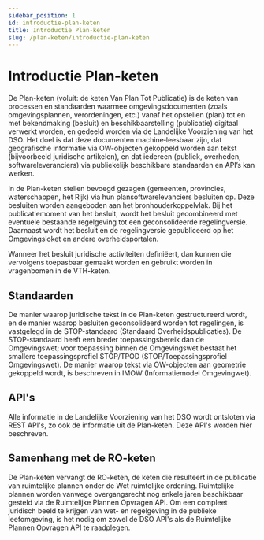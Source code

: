 ```yaml
---
sidebar_position: 1
id: introductie-plan-keten
title: Introductie Plan-keten
slug: /plan-keten/introductie-plan-keten
---
```


# Introductie Plan-keten

De Plan-keten (voluit: de keten Van Plan Tot Publicatie) is de keten van processen en standaarden waarmee omgevingsdocumenten (zoals omgevingsplannen, verordeningen, etc.) vanaf het opstellen (plan) tot en met bekendmaking (besluit) en beschikbaarstelling (publicatie) digitaal verwerkt worden, en gedeeld worden via de Landelijke Voorziening van het DSO. Het doel is dat deze documenten machine‐leesbaar zijn, dat geografische informatie via OW-objecten gekoppeld worden aan tekst (bijvoorbeeld juridische artikelen), en dat iedereen (publiek, overheden, softwareleveranciers) via publiekelijk beschikbare standaarden en API’s kan werken.

In de Plan-keten stellen bevoegd gezagen (gemeenten, provincies, waterschappen, het Rijk) via hun plansoftwarelevanciers besluiten op. Deze besluiten worden aangeboden aan het bronhouderkoppelvlak. Bij het publicatiemoment van het besluit, wordt het besluit gecombineerd met eventuele bestaande regelgeving tot een geconsolideerde regelingversie. Daarnaast wordt het besluit en de regelingversie gepubliceerd op het Omgevingsloket en andere overheidsportalen. 

Wanneer het besluit juridische activiteiten definiëert, dan kunnen die vervolgens toepasbaar gemaakt worden en gebruikt worden in vragenbomen in de VTH-keten.

## Standaarden

De manier waarop juridische tekst in de Plan-keten gestructureerd wordt, en de manier waarop besluiten geconsolideerd worden tot regelingen, is vastgelegd in de STOP-standaard (Standaard Overheidspublicaties). De STOP-standaard heeft een breder toepassingsbereik dan de Omgevingswet; voor toepassing binnen de Omgevingswet bestaat het smallere toepassingsprofiel STOP/TPOD (STOP/Toepassingsprofiel Omgevingswet). De manier waarop tekst via OW-objecten aan geometrie gekoppeld wordt, is beschreven in IMOW (Informatiemodel Omgevingwet).

## API's

Alle informatie in de Landelijke Voorziening van het DSO wordt ontsloten via REST API's, zo ook de informatie uit de Plan-keten. Deze API's worden hier beschreven.

## Samenhang met de RO-keten

De Plan-keten vervangt de RO-keten, de keten die resulteert in de publicatie van ruimtelijke plannen onder de Wet ruimtelijke ordening. Ruimtelijke plannen worden vanwege overgangsrecht nog enkele jaren beschikbaar gesteld via de Ruimtelijke Plannen Opvragen API. Om een compleet juridisch beeld te krijgen van wet- en regelgeving in de publieke leefomgeving, is het nodig om zowel de DSO API's als de Ruimtelijke Plannen Opvragen API te raadplegen. 
